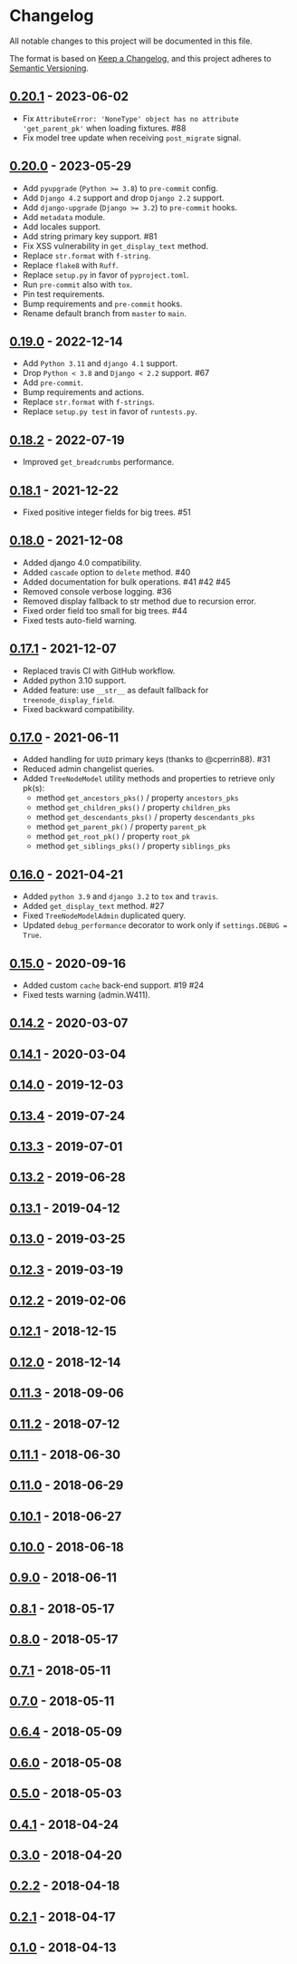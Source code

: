 # Changelog
All notable changes to this project will be documented in this file.

The format is based on [Keep a Changelog](https://keepachangelog.com/en/1.0.0/),
and this project adheres to [Semantic Versioning](https://semver.org/spec/v2.0.0.html).

## [0.20.1](https://github.com/fabiocaccamo/django-treenode/releases/tag/0.20.1) - 2023-06-02
-   Fix `AttributeError: 'NoneType' object has no attribute 'get_parent_pk'` when loading fixtures. #88
-   Fix model tree update when receiving `post_migrate` signal.

## [0.20.0](https://github.com/fabiocaccamo/django-treenode/releases/tag/0.20.0) - 2023-05-29
-   Add `pyupgrade` (`Python >= 3.8`) to `pre-commit` config.
-   Add `Django 4.2` support and drop `Django 2.2` support.
-   Add `django-upgrade` (`Django >= 3.2`) to `pre-commit` hooks.
-   Add `metadata` module.
-   Add locales support.
-   Add string primary key support. #81
-   Fix XSS vulnerability in `get_display_text` method.
-   Replace `str.format` with `f-string`.
-   Replace `flake8` with `Ruff`.
-   Replace `setup.py` in favor of `pyproject.toml`.
-   Run `pre-commit` also with `tox`.
-   Pin test requirements.
-   Bump requirements and `pre-commit` hooks.
-   Rename default branch from `master` to `main`.

## [0.19.0](https://github.com/fabiocaccamo/django-treenode/releases/tag/0.19.0) - 2022-12-14
-   Add `Python 3.11` and `django 4.1` support.
-   Drop `Python < 3.8` and `Django < 2.2` support. #67
-   Add `pre-commit`.
-   Bump requirements and actions.
-   Replace `str.format` with `f-strings`.
-   Replace `setup.py test` in favor of `runtests.py`.

## [0.18.2](https://github.com/fabiocaccamo/django-treenode/releases/tag/0.18.2) - 2022-07-19
-   Improved `get_breadcrumbs` performance.

## [0.18.1](https://github.com/fabiocaccamo/django-treenode/releases/tag/0.18.1) - 2021-12-22
-   Fixed positive integer fields for big trees. #51

## [0.18.0](https://github.com/fabiocaccamo/django-treenode/releases/tag/0.18.0) - 2021-12-08
-   Added django 4.0 compatibility.
-   Added `cascade` option to `delete` method. #40
-   Added documentation for bulk operations. #41 #42 #45
-   Removed console verbose logging. #36
-   Removed display fallback to str method due to recursion error.
-   Fixed order field too small for big trees. #44
-   Fixed tests auto-field warning.

## [0.17.1](https://github.com/fabiocaccamo/django-treenode/releases/tag/0.17.1) - 2021-12-07
-   Replaced travis CI with GitHub workflow.
-   Added python 3.10 support.
-   Added feature: use `__str__` as default fallback for `treenode_display_field`.
-   Fixed backward compatibility.

## [0.17.0](https://github.com/fabiocaccamo/django-treenode/releases/tag/0.17.0) - 2021-06-11
-   Added handling for `UUID` primary keys (thanks to @cperrin88). #31
-   Reduced admin changelist queries.
-   Added `TreeNodeModel` utility methods and properties to retrieve only pk(s):
    - method `get_ancestors_pks()` / property `ancestors_pks`
    - method `get_children_pks()` / property `children_pks`
    - method `get_descendants_pks()` / property `descendants_pks`
    - method `get_parent_pk()` / property `parent_pk`
    - method `get_root_pk()` / property `root_pk`
    - method `get_siblings_pks()` / property `siblings_pks`

## [0.16.0](https://github.com/fabiocaccamo/django-treenode/releases/tag/0.16.0) - 2021-04-21
-   Added `python 3.9` and `django 3.2` to `tox` and `travis`.
-   Added `get_display_text` method. #27
-   Fixed `TreeNodeModelAdmin` duplicated query.
-   Updated `debug_performance` decorator to work only if `settings.DEBUG = True`.

## [0.15.0](https://github.com/fabiocaccamo/django-treenode/releases/tag/0.15.0) - 2020-09-16
-   Added custom `cache` back-end support. #19 #24
-   Fixed tests warning (admin.W411).

## [0.14.2](https://github.com/fabiocaccamo/django-treenode/releases/tag/0.14.2) - 2020-03-07
## [0.14.1](https://github.com/fabiocaccamo/django-treenode/releases/tag/0.14.1) - 2020-03-04
## [0.14.0](https://github.com/fabiocaccamo/django-treenode/releases/tag/0.14.0) - 2019-12-03
## [0.13.4](https://github.com/fabiocaccamo/django-treenode/releases/tag/0.13.4) - 2019-07-24
## [0.13.3](https://github.com/fabiocaccamo/django-treenode/releases/tag/0.13.3) - 2019-07-01
## [0.13.2](https://github.com/fabiocaccamo/django-treenode/releases/tag/0.13.2) - 2019-06-28
## [0.13.1](https://github.com/fabiocaccamo/django-treenode/releases/tag/0.13.1) - 2019-04-12
## [0.13.0](https://github.com/fabiocaccamo/django-treenode/releases/tag/0.13.0) - 2019-03-25
## [0.12.3](https://github.com/fabiocaccamo/django-treenode/releases/tag/0.12.3) - 2019-03-19
## [0.12.2](https://github.com/fabiocaccamo/django-treenode/releases/tag/0.12.2) - 2019-02-06
## [0.12.1](https://github.com/fabiocaccamo/django-treenode/releases/tag/0.12.1) - 2018-12-15
## [0.12.0](https://github.com/fabiocaccamo/django-treenode/releases/tag/0.12.0) - 2018-12-14
## [0.11.3](https://github.com/fabiocaccamo/django-treenode/releases/tag/0.11.3) - 2018-09-06
## [0.11.2](https://github.com/fabiocaccamo/django-treenode/releases/tag/0.11.2) - 2018-07-12
## [0.11.1](https://github.com/fabiocaccamo/django-treenode/releases/tag/0.11.1) - 2018-06-30
## [0.11.0](https://github.com/fabiocaccamo/django-treenode/releases/tag/0.11.0) - 2018-06-29
## [0.10.1](https://github.com/fabiocaccamo/django-treenode/releases/tag/0.10.1) - 2018-06-27
## [0.10.0](https://github.com/fabiocaccamo/django-treenode/releases/tag/0.10.0) - 2018-06-18
## [0.9.0](https://github.com/fabiocaccamo/django-treenode/releases/tag/0.9.0) - 2018-06-11
## [0.8.1](https://github.com/fabiocaccamo/django-treenode/releases/tag/0.8.1) - 2018-05-17
## [0.8.0](https://github.com/fabiocaccamo/django-treenode/releases/tag/0.8.0) - 2018-05-17
## [0.7.1](https://github.com/fabiocaccamo/django-treenode/releases/tag/0.7.1) - 2018-05-11
## [0.7.0](https://github.com/fabiocaccamo/django-treenode/releases/tag/0.7.0) - 2018-05-11
## [0.6.4](https://github.com/fabiocaccamo/django-treenode/releases/tag/0.6.4) - 2018-05-09
## [0.6.0](https://github.com/fabiocaccamo/django-treenode/releases/tag/0.6.0) - 2018-05-08
## [0.5.0](https://github.com/fabiocaccamo/django-treenode/releases/tag/0.5.0) - 2018-05-03
## [0.4.1](https://github.com/fabiocaccamo/django-treenode/releases/tag/0.4.1) - 2018-04-24
## [0.3.0](https://github.com/fabiocaccamo/django-treenode/releases/tag/0.3.0) - 2018-04-20
## [0.2.2](https://github.com/fabiocaccamo/django-treenode/releases/tag/0.2.2) - 2018-04-18
## [0.2.1](https://github.com/fabiocaccamo/django-treenode/releases/tag/0.2.1) - 2018-04-17
## [0.1.0](https://github.com/fabiocaccamo/django-treenode/releases/tag/0.1.0) - 2018-04-13

